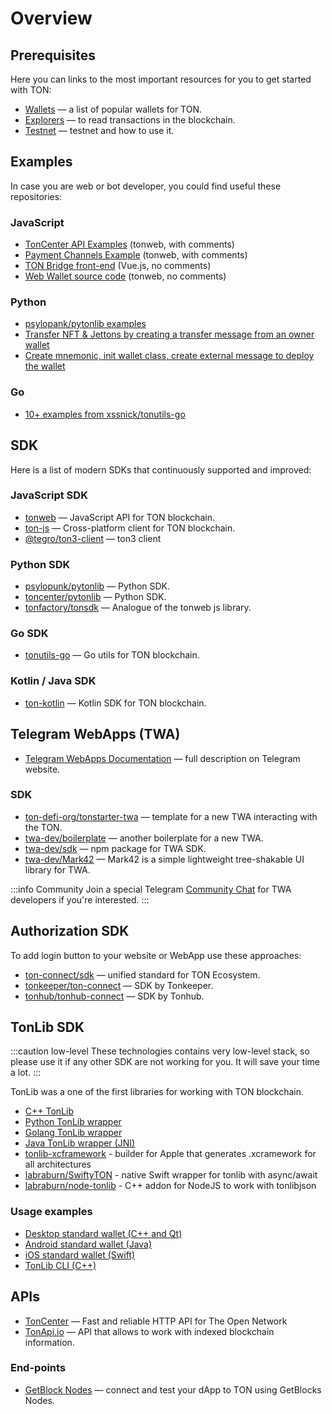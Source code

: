 # Overview


## Prerequisites

Here you can links to the most important resources for you to get started with TON:

- [Wallets](https://ton.org/wallets) — a list of popular wallets for TON.
- [Explorers](https://ton.app/explorers) — to read transactions in the blockchain.
- [Testnet](/develop/smart-contracts/environment/testnet) — testnet and how to use it.

## Examples

In case you are web or bot developer, you could find useful these repositories:

### JavaScript

* [TonCenter API Examples](https://github.com/toncenter/examples) (tonweb, with comments)
* [Payment Channels Example](https://github.com/toncenter/payment-channels-example) (tonweb, with comments)
* [TON Bridge front-end](https://github.com/ton-blockchain/bridge) (Vue.js, no comments)
* [Web Wallet source code](https://github.com/toncenter/ton-wallet) (tonweb, no comments)

### Python

* [psylopank/pytonlib examples](https://github.com/psylopunk/pytonlib/tree/main/examples)
* [Transfer NFT & Jettons by creating a transfer message from an owner wallet](https://github.com/tonfactory/tonsdk#transfer-nft--jettons-by-creating-a-transfer-message-from-an-owner-wallet)
* [Create mnemonic, init wallet class, create external message to deploy the wallet](https://github.com/tonfactory/tonsdk#create-mnemonic-init-wallet-class-create-external-message-to-deploy-the-wallet)

### Go

* [10+ examples from xssnick/tonutils-go](https://github.com/xssnick/tonutils-go/tree/master/example)

## SDK

Here is a list of modern SDKs that continuously supported and improved:

### JavaScript SDK

* [tonweb](https://github.com/toncenter/tonweb) — JavaScript API for TON blockchain.
* [ton-js](https://github.com/tonwhales/ton) — Cross-platform client for TON blockchain.
* [@tegro/ton3-client](https://github.com/TegroTON/ton3-client) — ton3 client

### Python SDK

* [psylopunk/pytonlib](https://github.com/psylopunk/pytonlib) — Python SDK.
* [toncenter/pytonlib](https://github.com/toncenter/pytonlib) — Python SDK.
* [tonfactory/tonsdk](https://github.com/tonfactory/tonsdk) — Analogue of the tonweb js library.

### Go SDK

* [tonutils-go](https://github.com/xssnick/tonutils-go) — Go utils for TON blockchain.

### Kotlin / Java SDK

* [ton-kotlin](https://github.com/andreypfau/ton-kotlin) — Kotlin SDK for TON blockchain.

## Telegram WebApps (TWA)

* [Telegram WebApps Documentation](https://core.telegram.org/bots/webapps) — full description on Telegram website.

### SDK

* [ton-defi-org/tonstarter-twa](https://github.com/ton-defi-org/tonstarter-twa) — template for a new TWA interacting with the TON. 
* [twa-dev/boilerplate](https://github.com/twa-dev/Boilerplate) — another boilerplate for a new TWA.
* [twa-dev/sdk](https://github.com/twa-dev/sdk) — npm package for TWA SDK.
* [twa-dev/Mark42](https://github.com/twa-dev/Mark42) — Mark42 is a simple lightweight tree-shakable UI library for TWA.

:::info Community
Join a special Telegram [Community Chat](https://t.me/+1mQMqTopB1FkNjIy) for TWA developers if you're interested.
:::

## Authorization SDK

To add login button to your website or WebApp use these approaches:

* [ton-connect/sdk](https://github.com/ton-connect/sdk) — unified standard for TON Ecosystem.
* [tonkeeper/ton-connect](https://github.com/tonkeeper/ton-connect/blob/main/TonConnectSpecification.md) — SDK by Tonkeeper.
* [tonhub/tonhub-connect](https://developers.tonhub.com/docs/apps) — SDK by Tonhub.

## TonLib SDK

:::caution low-level
These technologies contains very low-level stack, so please use it if any other SDK are not working for you. It will save your time a lot.
:::

TonLib was a one of the first libraries for working with TON blockchain.

* [C++ TonLib](https://github.com/ton-blockchain/ton/tree/master/example/cpp)
* [Python TonLib wrapper](https://github.com/toncenter/pytonlib)
* [Golang TonLib wrapper](https://github.com/ton-blockchain/tonlib-go)
* [Java TonLib wrapper (JNI)](https://github.com/ton-blockchain/tonlib-java)
* [tonlib-xcframework](https://github.com/labraburn/tonlib-xcframework) - builder for Apple that generates .xcramework for all architectures
* [labraburn/SwiftyTON](https://github.com/labraburn/SwiftyTON) - native Swift wrapper for tonlib with async/await
* [labraburn/node-tonlib](https://github.com/labraburn/node-tonlib) - C++ addon for NodeJS to work with tonlibjson

### Usage examples

* [Desktop standard wallet (C++ and Qt)](https://github.com/ton-blockchain/wallet-desktop)
* [Android standard wallet (Java)](https://github.com/ton-blockchain/wallet-android)
* [iOS standard wallet (Swift)](https://github.com/ton-blockchain/wallet-ios)
* [TonLib CLI (C++)](https://github.com/ton-blockchain/ton/blob/master/tonlib/tonlib/tonlib-cli.cpp)


## APIs

* [TonCenter](https://toncenter.com/) — Fast and reliable HTTP API for The Open Network
* [TonApi.io](https://tonapi.io/) — API that allows to work with indexed blockchain information.

### End-points  

* [GetBlock Nodes](https://getblock.io/nodes/ton/) — connect and test your dApp to TON using GetBlocks Nodes.
